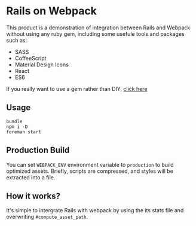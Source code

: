 # Rails on Webpack

This product is a demonstration of integration between Rails and Webpack without using any ruby gem, including some usefule tools and packages such as:

- SASS
- CoffeeScript
- Material Design Icons
- React
- ES6

If you really want to use a gem rather than DIY, [click here](http://github.com/tonytonyjan/webpack_stats)

## Usage

```
bundle
npm i -D
foreman start
```

## Production Build

You can set `WEBPACK_ENV` environment variable to `production` to build optimized assets. Briefly, scripts are compressed, and styles will be extracted into a file.

## How it works?

It's simple to intergrate Rails with webpack by using the its stats file and overwriting `#compute_asset_path`.